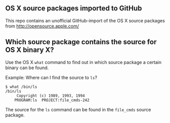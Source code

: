 OS X source packages imported to GitHub
---------------------------------------

This repo contains an unofficial GitHub-import of the OS X source packages from http://opensource.apple.com/

Which source package contains the source for OS X binary X?
-----------------------------------------------------------

Use the OS X `what` command to find out in which source package a certain binary can be found.

Example: Where can I find the source to `ls`?

    $ what /bin/ls
    /bin/ls
    	 Copyright (c) 1989, 1993, 1994
    	PROGRAM:ls  PROJECT:file_cmds-242

The source for the `ls` command can be found in the `file_cmds` source package.
